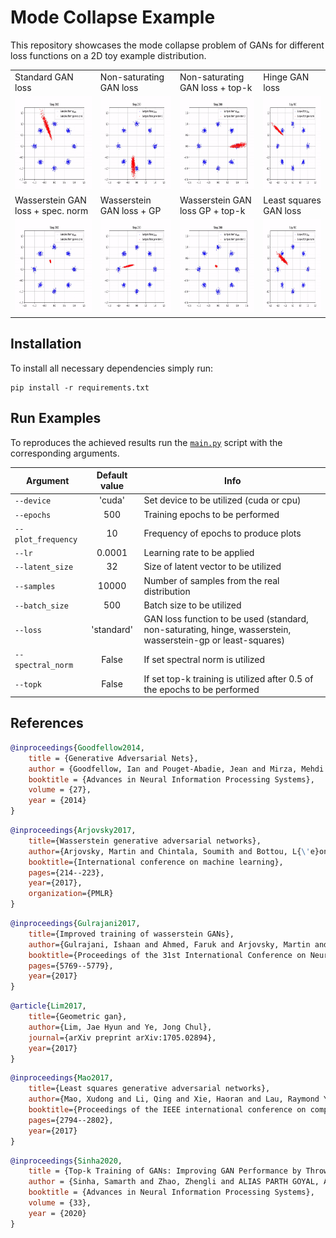 # Mode Collapse Example
This repository showcases the mode collapse problem of GANs for different loss functions on a 2D toy example distribution.

<table>
  <tr>
    <td> Standard GAN loss </td>
    <td> Non-saturating GAN loss </td>
    <td> Non-saturating GAN loss + top-k </td>
    <td> Hinge GAN loss </td>
  </tr> 
  <tr>
    <td> <img src="/plots/standard.gif"  alt="1" width = 200px height = 150px ></td>
    <td><img src="/plots/non-saturating.gif" alt="2" width = 200px height = 150px></td>
    <td> <img src="/plots/non-saturating_top_k.gif"  alt="3" width = 200px height = 150px ></td>
    <td><img src="/plots/hinge.gif" alt="4" width = 200px height = 150px></td>
  </tr> 
  <tr>
    <td> Wasserstein GAN loss + spec. norm </td>
    <td> Wasserstein GAN loss + GP </td>
    <td> Wasserstein GAN loss GP + top-k </td>
    <td> Least squares GAN loss </td>
  </tr> 
  <tr>
    <td> <img src="/plots/wasserstein.gif"  alt="5" width = 200px height = 150px ></td>
    <td><img src="/plots/wasserstein-gp.gif" alt="6" width = 200px height = 150px></td>
    <td> <img src="/plots/wasserstein-gp_top_k.gif"  alt="7" width = 200px height = 150px ></td>
    <td><img src="/plots/least-squares.gif" alt="8" width = 200px height = 150px></td>
  </td>
  </tr>
</table>

## Installation
To install all necessary dependencies simply run:

````shell script
pip install -r requirements.txt
````

## Run Examples
To reproduces the achieved results run the [`main.py`](main.py) script with the corresponding arguments.

|Argument | Default value | Info |
| --- | :---: | --- |
|`--device` | 'cuda' | Set device to be utilized (cuda or cpu) |
|`--epochs` | 500 | Training epochs to be performed |
|`--plot_frequency` | 10 | Frequency of epochs to produce plots |
|`--lr` | 0.0001 | Learning rate to be applied |
|`--latent_size` | 32 | Size of latent vector to be utilized |
|`--samples` | 10000 | Number of samples from the real distribution |
|`--batch_size` | 500 | Batch size to be utilized |
|`--loss` | 'standard' | GAN loss function to be used (standard, non-saturating, hinge, wasserstein, wasserstein-gp or least-squares) |
|`--spectral_norm` | False | If set spectral norm is utilized |
|`--topk` | False | If set top-k training is utilized after 0.5 of the epochs to be performed |

## References

````bibtex
@inproceedings{Goodfellow2014,
    title = {Generative Adversarial Nets},
    author = {Goodfellow, Ian and Pouget-Abadie, Jean and Mirza, Mehdi and Xu, Bing and Warde-Farley, David and Ozair, Sherjil and Courville, Aaron and Bengio, Yoshua},
    booktitle = {Advances in Neural Information Processing Systems},
    volume = {27},
    year = {2014}
}
````

````bibtex
@inproceedings{Arjovsky2017,
    title={Wasserstein generative adversarial networks},
    author={Arjovsky, Martin and Chintala, Soumith and Bottou, L{\'e}on},
    booktitle={International conference on machine learning},
    pages={214--223},
    year={2017},
    organization={PMLR}
}
````

````bibtex
@inproceedings{Gulrajani2017,
    title={Improved training of wasserstein GANs},
    author={Gulrajani, Ishaan and Ahmed, Faruk and Arjovsky, Martin and Dumoulin, Vincent and Courville, Aaron},
    booktitle={Proceedings of the 31st International Conference on Neural Information Processing Systems},
    pages={5769--5779},
    year={2017}
}
````

````bibtex
@article{Lim2017,
    title={Geometric gan},
    author={Lim, Jae Hyun and Ye, Jong Chul},
    journal={arXiv preprint arXiv:1705.02894},
    year={2017}
}
````

````bibtex
@inproceedings{Mao2017,
    title={Least squares generative adversarial networks},
    author={Mao, Xudong and Li, Qing and Xie, Haoran and Lau, Raymond YK and Wang, Zhen and Paul Smolley, Stephen},
    booktitle={Proceedings of the IEEE international conference on computer vision},
    pages={2794--2802},
    year={2017}
}
````

````bibtex
@inproceedings{Sinha2020,
    title = {Top-k Training of GANs: Improving GAN Performance by Throwing Away Bad Samples},
    author = {Sinha, Samarth and Zhao, Zhengli and ALIAS PARTH GOYAL, Anirudh Goyal and Raffel, Colin A and Odena, Augustus},
    booktitle = {Advances in Neural Information Processing Systems},
    volume = {33},
    year = {2020}
}
````
